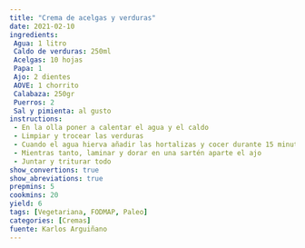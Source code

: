```yaml
---
title: "Crema de acelgas y verduras"
date: 2021-02-10
ingredients:
 Agua: 1 litro
 Caldo de verduras: 250ml
 Acelgas: 10 hojas
 Papa: 1
 Ajo: 2 dientes
 AOVE: 1 chorrito
 Calabaza: 250gr
 Puerros: 2
 Sal y pimienta: al gusto
instructions:
 - En la olla poner a calentar el agua y el caldo
 - Limpiar y trocear las verduras 
 - Cuando el agua hierva añadir las hortalizas y cocer durante 15 minutos (5 en la olla a presión)
 - Mientras tanto, laminar y dorar en una sartén aparte el ajo
 - Juntar y triturar todo
show_convertions: true
show_abreviations: true
prepmins: 5
cookmins: 20
yield: 6
tags: [Vegetariana, FODMAP, Paleo]
categories: [Cremas]
fuente: Karlos Arguiñano
---
```



